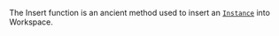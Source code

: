 The Insert function is an ancient method used to insert an
[`Instance`](https://create.roblox.com/docs/reference/engine/classes/Instance) into Workspace.
